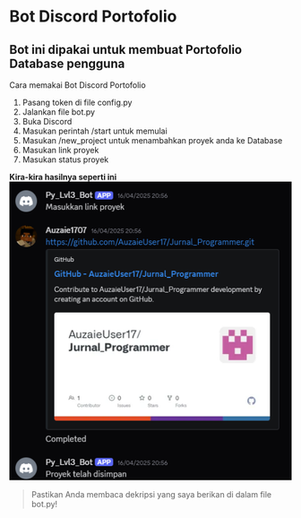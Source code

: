 # Bot Discord Portofolio

## Bot ini dipakai untuk membuat Portofolio Database pengguna

Cara memakai Bot Discord Portofolio
1. Pasang token di file config.py
2. Jalankan file bot.py
3. Buka Discord
4. Masukan perintah /start untuk memulai
5. Masukan /new_project untuk menambahkan proyek anda ke Database
6. Masukan link proyek
7. Masukan status proyek

**Kira-kira hasilnya seperti ini**
![Hasil Bot Discord Portofolio](https://github.com/AuzaieUser17/Py_Lvl3_M3L4/blob/2bb5fe8416d13d49be86bd36048f75cd760525dc/hasil%20bot%20discord.png?raw=true)

> Pastikan Anda membaca dekripsi yang saya berikan di dalam file bot.py!
